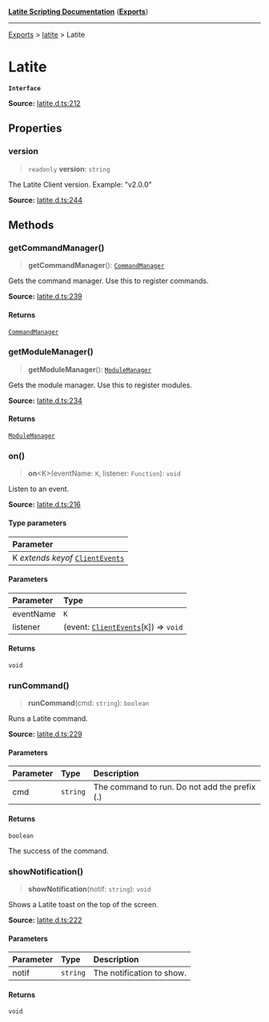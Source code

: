 [**Latite Scripting Documentation**](../../README.md) ([**Exports**](../../exports.md))

---

[Exports](../../exports.md) > [latite](../index.md) > Latite

# Latite

**`Interface`**

**Source:** [latite.d.ts:212](https://github.com/LatiteScripting/latitescripting.github.io/blob/f7b9df2/definitions/latite.d.ts#L212)

## Properties

### version

> `readonly` **version**: `string`

The Latite Client version. Example: "v2.0.0"

**Source:** [latite.d.ts:244](https://github.com/LatiteScripting/latitescripting.github.io/blob/f7b9df2/definitions/latite.d.ts#L244)

## Methods

### getCommandManager()

> **getCommandManager**(): [`CommandManager`](../../module.feature_manager_commandmgr/classes/class.CommandManager.md)

Gets the command manager. Use this to register commands.

**Source:** [latite.d.ts:239](https://github.com/LatiteScripting/latitescripting.github.io/blob/f7b9df2/definitions/latite.d.ts#L239)

#### Returns

[`CommandManager`](../../module.feature_manager_commandmgr/classes/class.CommandManager.md)

### getModuleManager()

> **getModuleManager**(): [`ModuleManager`](../../module.feature_manager_mmgr/interfaces/interface.ModuleManager.md)

Gets the module manager. Use this to register modules.

**Source:** [latite.d.ts:234](https://github.com/LatiteScripting/latitescripting.github.io/blob/f7b9df2/definitions/latite.d.ts#L234)

#### Returns

[`ModuleManager`](../../module.feature_manager_mmgr/interfaces/interface.ModuleManager.md)

### on()

> **on**\<K\>(eventName: `K`, listener: `Function`): `void`

Listen to an event.

**Source:** [latite.d.ts:216](https://github.com/LatiteScripting/latitescripting.github.io/blob/f7b9df2/definitions/latite.d.ts#L216)

#### Type parameters

| Parameter                                                       |
| :-------------------------------------------------------------- |
| K _extends_ _keyof_ [`ClientEvents`](interface.ClientEvents.md) |

#### Parameters

| Parameter | Type                                                                |
| :-------- | :------------------------------------------------------------------ |
| eventName | `K`                                                                 |
| listener  | (event: [`ClientEvents`](interface.ClientEvents.md)[`K`]) => `void` |

#### Returns

`void`

### runCommand()

> **runCommand**(cmd: `string`): `boolean`

Runs a Latite command.

**Source:** [latite.d.ts:229](https://github.com/LatiteScripting/latitescripting.github.io/blob/f7b9df2/definitions/latite.d.ts#L229)

#### Parameters

| Parameter | Type     | Description                                   |
| :-------- | :------- | :-------------------------------------------- |
| cmd       | `string` | The command to run. Do not add the prefix (.) |

#### Returns

`boolean`

The success of the command.

### showNotification()

> **showNotification**(notif: `string`): `void`

Shows a Latite toast on the top of the screen.

**Source:** [latite.d.ts:222](https://github.com/LatiteScripting/latitescripting.github.io/blob/f7b9df2/definitions/latite.d.ts#L222)

#### Parameters

| Parameter | Type     | Description               |
| :-------- | :------- | :------------------------ |
| notif     | `string` | The notification to show. |

#### Returns

`void`

